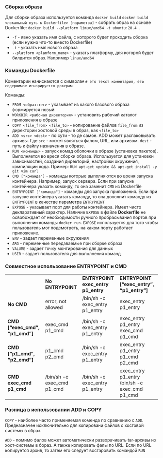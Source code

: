 ### Сборка образа

Для сборки образа используется команда `docker build`
 `docker build  <локальный путь к Dockerfile> [параметры]` - собрать образ на основе Dockerfile: `docker build --platform limux/amd64 -t ubuntu:20.4 .`
- `-f` - явно указать имя файла, с которого будет проходить сборка (если нужно что-то вместо Dockerfile)
- `-t` - указать имя нового образа
- `--platform <planform_name>` - указать платформу, для которой будет билдится образ. Например `linux/amd64` 



### Команды Dockerfile
Коментарии начиснаются с символа`#`
`# это текст коментария, его содержимое игнорируется докерам`

Команды:
- `FROM <образ:тег>` - указывает из какого базового образа формируется новый
- `WORKDIR <рабочая директория>` - установить рабочий каталог приложения в образе
- `COPY <file_from> <file_to>` - копирование файлов `file_from` из директории хостовой среды в образ, как `<file_to>`
- `ADD <src> <dest>` - по сути - то де самое. ADD может распаковывать архивы.
		Где `src` - может являться фалом, URL, или архивом. 
		`dest` - путь к файлу назначения в образе.
- `RUN <команды>`  - запуск комад оболочки в образе (установка пакетов). Выполняется во вреся сборки образа. Используется для установки зависимостей, создания директорий, настройки окружения, компиляции кода. Пример: 
		 `RUN apt-get update && apt-get install -y git vim curl`
- `CMD ["команда"]` - команды которые выполняются во вреня запуска контейнера. Например, запуск сервера. Если при запуске контейнера указать команду, то она заменит `CMD` из Dockerfile
- `ENTRYPOINT ["команда"]` - команды для запуска приложения. Если при запуске контейнера указать команду, то она дополнит команду из `ENTRYPOINT` в качестве параметра `ENTRYPOINT`
- `EXPOSE` - указывает порт для работы контейнера. Имеет чисто декларативный характер. Наличие `EXPOSE` в файле **Dockerfile** не освобождает от необходимости ручного пробрасывания портов при выполнении команды `docker run`. 
  `EXPOSE` используется для того чтобы пользователь мог подсмотреть, на каком порту работает приложение.
- `ENV` - задает переменные окружения
- `ARG` - переменные передаваемые при сборке образа
- `VALUME` - задает точку монтирования для данных
- `USER` - задает пользователя для выполнения команд





### Совместное использование ENTRYPOINT и CMD
|                                |                            |                                    |                                                |
| ------------------------------ | -------------------------- | ---------------------------------- | ---------------------------------------------- |
|                                | **No ENTRYPOINT**          | **ENTRYPOINT exec_entry p1_entry** | **ENTRYPOINT [“exec_entry”, “p1_entry”]**      |
| **No CMD**                     | error, not allowed         | /bin/sh -c exec_entry p1_entry     | exec_entry p1_entry                            |
| **CMD [“exec_cmd”, “p1_cmd”]** | exec_cmd p1_cmd            | /bin/sh -c exec_entry p1_entry     | exec_entry p1_entry exec_cmd p1_cmd            |
| **CMD [“p1_cmd”, “p2_cmd”]**   | p1_cmd p2_cmd              | /bin/sh -c exec_entry p1_entry     | exec_entry p1_entry p1_cmd p2_cmd              |
| **CMD exec_cmd p1_cmd**        | /bin/sh -c exec_cmd p1_cmd | /bin/sh -c exec_entry p1_entry     | exec_entry p1_entry /bin/sh -c exec_cmd p1_cmd |

### Разница в использовании ADD и COPY

`COPY` - наиболее часто применяемая коменда по сравнению с `ADD`. Предназначен исключительно для копировани файлов с хостовой системы в образ.

`ADD` - помимо фалов может автоматически разворачивать tar-архивы из хост-системы в бораз. А также копировать фалы по URL. Если по URL копируется архив, то затем его следует востаровить командой `RUN`